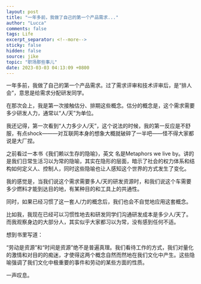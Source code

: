 ```yaml
---
layout: post
title: "一年多前，我做了自己的第一个产品需求..."
author: "Lucca"
comments: false
tags: Life
excerpt_separator: <!--more-->
sticky: false
hidden: false
source: jike
topic: "职场那些事儿"
date: 2023-03-03 04:13:09 +0800
---
```


一年多前，我做了自己的第一个产品需求。过了需求评审和技术评审后，是“排人会”，意思是给需求分配研发同学。

<!--more-->



在那次会上，我是第一次接触估分、排期这些概念。估分的概念是，这个需求需要多少研发人力，通常以“人/天”为单位。

我还记得，第一次看到“人力多少人/天”，这个说法的时候，我的第一反应是不舒服，有点shock———对互联网本身的想象大概就破碎了一半吧——怪不得大家都说是大厂捏。

之前看过一本书《我们赖以生存的隐喻》，英文
名是Metaphors we live by。讲的是我们日常生活习以为常的隐喻，其实在隐形的层面，暗示了社会的权力体系和结构如何定义人、控制人，同时这些隐喻也让人感知这个世界的方式发生了变化。

我的感觉是，当我们说这个需求需要多人/天的研发资源时，和我们说这个车需要多少燃料才能到达目的地，有某种目的和工具上的共通性。

同时，如果已经习惯了这一套人/力的概念后，我们也会不自觉地应用这套概念。

比如我，我现在已经可以习惯性地去和研发同学们沟通研发成本是多少人/天了。而我观察身边的大部分人，其实似乎大家都习以为常，没有感到任何不适。

想到书里写道：

“劳动是资源”和“时间是资源”绝不是普遍真理。我们看待工作的方式，我们对量化的激情和对目的的痴迷，才使得这两个概念自然而然地在我们文化中产生。这些隐喻强调了我们文化中极重要的事件和劳动的某些方面的性质。

一声叹息。
